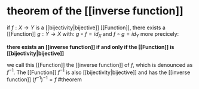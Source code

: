 # **theorem of the [[inverse function]]**
if $f:X\to Y$ is a [[bijectivity|bijective]] [[Function]], there exists a [[Function]] $g:Y\to X$ with: 
	$g\circ f = id_X \text{ and } f\circ g = id_Y$
more precicely:

**there exists an [[inverse function]] if and only if the [[Function]] is [[bijectivity|bijective]]** 

we call this [[Function]] the [[inverse function]] of $f$, which is denounced as $f^{-1}$. The
[[Function]] $f^{-1}$ is also [[bijectivity|bijective]] and has the [[inverse function]] $(f^{-1})^{-1}=f$ 
#theorem 